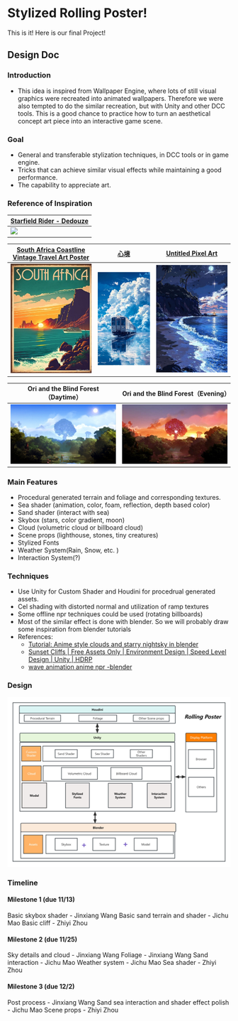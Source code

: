 # Stylized Rolling Poster!

This is it! Here is our final Project!

## Design Doc 


### Introduction
- This idea is inspired from Wallpaper Engine, where lots of still visual graphics were recreated into animated wallpapers. Therefore we were also tempted to do the similar recreation, but with Unity and other DCC tools.
 This is a good chance to practice how to turn an aesthetical concept art piece into an interactive game scene.

### Goal

- General and transferable stylization techniques, in DCC tools or in game engine.
- Tricks that can achieve similar visual effects while maintaining a good performance.
- The capability to appreciate art.

### Reference of Inspiration

| [Starfield Rider - Dedouze](https://www.youtube.com/watch?v=ROJUZx89bz0)|
| ------------------------------------ |
| ![](./img/ref1.gif)         |


| [South Africa Coastline Vintage Travel Art Poster](https://www.redbubble.com/i/art-print/South-Africa-Coastline-Vintage-Travel-Art-Poster-by-OldTravelArt/136636293.1G4ZT)| [心境](https://in.pinterest.com/pin/416020084349132844/)|[Untitled Pixel Art](https://www.pinterest.com/pin/91127592458530014/) |
|:--:|:--:|:--:|
|<img src="./img/ref2.jpeg" width=500> |<img src="./img/ref3.jpeg" width=400> |<img src="./img/ref4.jpeg" width=450> |

| Ori and the Blind Forest（Daytime）|Ori and the Blind Forest（Evening）|
|:--:|:--:|
|<img src="./img/ref5.jpeg" width=400> |<img src="./img/ref6.jpeg" width=400> |


### Main Features
- Procedural generated terrain and foliage and corresponding textures.
- Sea shader (animation, color, foam, reflection, depth based color)
- Sand shader (interact with sea)
- Skybox (stars, color gradient, moon)
- Cloud (volumetric cloud or billboard cloud)
- Scene props (lighthouse, stones, tiny creatures)
- Stylized Fonts
- Weather System(Rain, Snow, etc. )
- Interaction System(?)

### Techniques
- Use Unity for Custom Shader and Houdini for procedrual generated assets.
- Cel shading with distorted normal and utilization of ramp textures
- Some offline npr techniques could be used (rotating billboards) 
- Most of the similar effect is done with blender. So we will probably draw some inspiration from blender tutorials
- References:
   - [Tutorial: Anime style clouds and starry nightsky in blender](https://www.youtube.com/watch?v=m4aOZm6auxQ)
   - [Sunset Cliffs | Free Assets Only | Environment Design | Speed Level Design | Unity | HDRP](https://www.youtube.com/watch?v=Ad0okjU-SBA)
   - [wave animation anime npr -blender](https://www.youtube.com/watch?v=cqZh4Nvum6A)



### Design
![](./img/graph.jpg) 

### Timeline

#### Milestone 1 (due 11/13)
Basic skybox shader - Jinxiang Wang
Basic sand terrain and shader - Jichu Mao
Basic cliff - Zhiyi Zhou

#### Milestone 2 (due 11/25)
Sky details and cloud - Jinxiang Wang
Foliage - Jinxiang Wang
Sand interaction - Jichu Mao
Weather system - Jichu Mao
Sea shader - Zhiyi Zhou

#### Milestone 3 (due 12/2)
Post process - Jinxiang Wang
Sand sea interaction and shader effect polish - Jichu Mao
Scene props - Zhiyi Zhou

